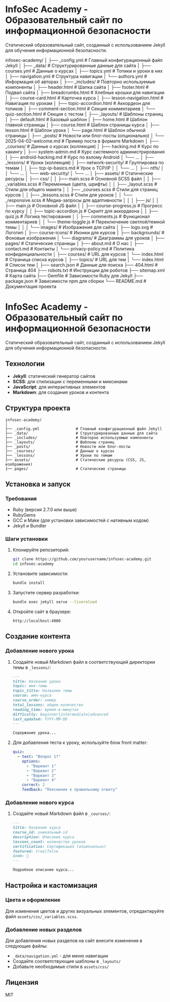 # InfoSec Academy - Образовательный сайт по информационной безопасности 
 
Статический образовательный сайт, созданный с использованием Jekyll для обучения информационной безопасности. 

infosec-academy/
│
├── _config.yml                # Главный конфигурационный файл Jekyll
│
├── _data/                     # Структурированные данные для сайта
│   ├── courses.yml           # Данные о курсах
│   ├── topics.yml            # Топики и уроки в них
│   ├── navigation.yml        # Структура навигации
│   └── authors.yml           # Информация об авторах
│
├── _includes/                 # Повторно используемые компоненты
│   ├── header.html           # Шапка сайта
│   ├── footer.html           # Подвал сайта
│   ├── breadcrumbs.html      # Хлебные крошки для навигации
│   ├── course-card.html      # Карточка курса
│   ├── lesson-navigation.html # Навигация по урокам
│   ├── topic-accordion.html  # Аккордеон для топиков
│   ├── comment-section.html  # Секция комментариев
│   └── quiz-section.html     # Секция с тестом
│
├── _layouts/                  # Шаблоны страниц
│   ├── default.html          # Базовый шаблон
│   ├── home.html             # Шаблон главной страницы
│   ├── course.html           # Шаблон страницы курса
│   ├── lesson.html           # Шаблон урока
│   └── page.html             # Шаблон обычной страницы
│
├── _posts/                    # Новости или блог-посты (опционально)
│   └── 2025-04-02-welcome.md  # Пример поста в формате Markdown
│
├── _courses/                  # Данные о курсах (коллекция)
│   ├── hacking.md            # Курс по хакингу
│   ├── system-admin.md       # Курс системного администрирования
│   ├── android-hacking.md    # Курс по взлому Android
│   └── ...
│
├── _lessons/                  # Уроки (коллекция)
│   ├── network-security/      # Группировка по темам
│   │   ├── tcp-ip-basics.md   # Урок о TCP/IP
│   │   └── ...
│   ├── ntfs/
│   │   └── ...
│   └── web-security/
│       └── ...
│
├── assets/                    # Статические ресурсы
│   ├── css/
│   │   ├── main.scss         # Основной SCSS файл
│   │   ├── _variables.scss   # Переменные (цвета, шрифты)
│   │   ├── _layout.scss      # Стили для общего макета
│   │   ├── _courses.scss     # Стили для страниц курсов
│   │   ├── _lessons.scss     # Стили для уроков
│   │   └── _responsive.scss  # Медиа-запросы для адаптивности
│   │
│   ├── js/
│   │   ├── main.js           # Основной JS файл
│   │   ├── course-progress.js # Прогресс по курсу
│   │   ├── topic-accordion.js # Скрипт для аккордеона
│   │   ├── quiz.js           # Логика тестирования
│   │   ├── comments.js       # Функционал комментариев
│   │   └── theme-toggle.js   # Переключение светлой/темной темы
│   │
│   └── images/               # Изображения для сайта
│       ├── logo.svg          # Логотип
│       ├── course-icons/     # Иконки для курсов
│       ├── backgrounds/      # Фоновые изображения
│       └── diagrams/         # Диаграммы для уроков
│
├── pages/                     # Статические страницы
│   ├── about.md              # О нас
│   ├── contact.md            # Контакты
│   └── privacy-policy.md     # Политика конфиденциальности
│
├── courses/                   # URL для курсов
│   └── index.html            # Страница списка курсов
│
├── topics/                    # URL для тем
│   └── index.html            # Список тем
│
├── search.json               # Данные для поиска
├── 404.html                  # Страница 404
├── robots.txt                # Инструкции для роботов
├── sitemap.xml               # Карта сайта
├── Gemfile                   # Зависимости Ruby для Jekyll
├── package.json              # Зависимости npm для сборки
└── README.md                 # Документация проекта

# InfoSec Academy - Образовательный сайт по информационной безопасности

Статический образовательный сайт, созданный с использованием Jekyll для обучения информационной безопасности.

## Технологии

- **Jekyll**: статический генератор сайтов
- **SCSS**: для стилизации с переменными и миксинами
- **JavaScript**: для интерактивных элементов 
- **Markdown**: для создания уроков и контента

## Структура проекта

```
infosec-academy/
│
├── _config.yml                # Главный конфигурационный файл Jekyll
├── _data/                     # Структурированные данные для сайта
├── _includes/                 # Повторно используемые компоненты
├── _layouts/                  # Шаблоны страниц
├── _posts/                    # Новости или блог-посты
├── _courses/                  # Данные о курсах
├── _lessons/                  # Уроки по темам
├── assets/                    # Статические ресурсы (CSS, JS, изображения)
├── pages/                     # Статические страницы
```

## Установка и запуск

### Требования

- Ruby (версия 2.7.0 или выше)
- RubyGems
- GCC и Make (для установки зависимостей с нативным кодом)
- Jekyll и Bundler

### Шаги установки

1. Клонируйте репозиторий:
   ```bash
   git clone https://github.com/yourusername/infosec-academy.git
   cd infosec-academy
   ```

2. Установите зависимости:
   ```bash
   bundle install
   ```

3. Запустите сервер разработки:
   ```bash
   bundle exec jekyll serve --livereload
   ```

4. Откройте сайт в браузере:
   ```
   http://localhost:4000
   ```

## Создание контента

### Добавление нового урока

1. Создайте новый Markdown файл в соответствующей директории темы в `_lessons/`:
   ```markdown
   ---
   title: Название урока
   topic: имя-темы
   topic_title: Название темы
   course: имя-курса
   course_order: номер
   total_lessons: общее-количество
   reading_time: время-в-минутах
   difficulty: beginner|intermediate|advanced
   last_updated: YYYY-MM-DD
   ---

   Содержание урока...
   ```

2. Для добавления теста к уроку, используйте блок front matter:
   ```yaml
   quiz:
     - text: "Вопрос 1?"
       options:
         - "Вариант 1"
         - "Вариант 2"
         - "Вариант 3"
         - "Вариант 4"
       correct: 2
       feedback: "Пояснение к правильному ответу"
   ```

### Добавление нового курса

1. Создайте новый Markdown файл в `_courses/`:
   ```markdown
   ---
   title: Название курса
   course_id: уникальный-id
   description: Описание курса
   lessons_count: количество уроков
   certification: Сертификация (опционально)
   featured: true|false
   icon: 🔐
   ---

   Подробное описание курса...
   ```

## Настройка и кастомизация

### Цвета и оформление

Для изменения цветов и других визуальных элементов, отредактируйте файл `assets/css/_variables.scss`.

### Добавление новых разделов

Для добавления новых разделов на сайт внесите изменения в следующие файлы:
- `_data/navigation.yml` - для меню навигации
- Создайте соответствующие шаблоны в `_layouts/`
- Добавьте необходимые стили в `assets/css/`

## Лицензия

MIT